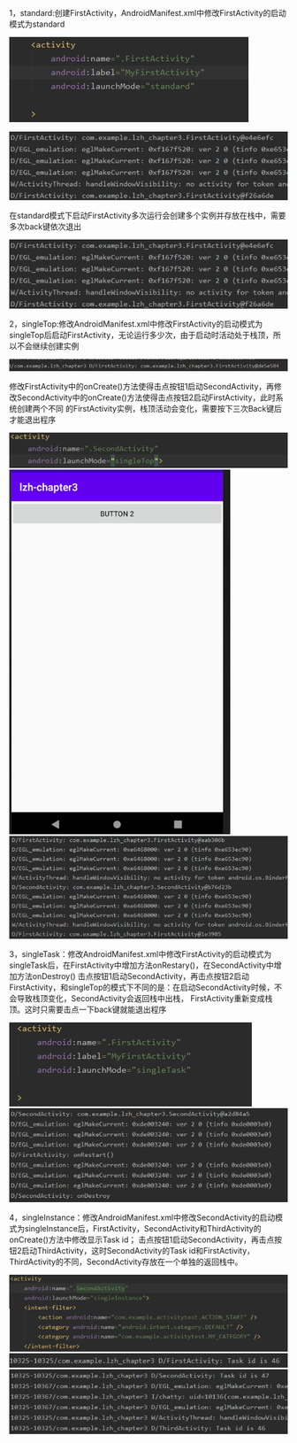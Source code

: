 1，standard:创建FirstActivity，AndroidManifest.xml中修改FirstActivity的启动模式为standard

![](https://github.com/l934799376/2018118103_Android/blob/master/lzhchapter3/%E6%88%AA%E5%9B%BE/2.png)

![](https://github.com/l934799376/2018118103_Android/blob/master/lzhchapter3/%E6%88%AA%E5%9B%BE/1.png)

在standard模式下启动FirstActivity多次运行会创建多个实例并存放在栈中，需要多次back键依次退出

![](https://github.com/l934799376/2018118103_Android/blob/master/lzhchapter3/%E6%88%AA%E5%9B%BE/3.png)

2，singleTop:修改AndroidManifest.xml中修改FirstActivity的启动模式为singleTop后启动FirstActivity，无论运行多少次，由于启动时活动处于栈顶，所以不会继续创建实例

![](https://github.com/l934799376/2018118103_Android/blob/master/lzhchapter3/%E6%88%AA%E5%9B%BE/4.png)

修改FirstActivity中的onCreate()方法使得击点按钮1启动SecondActivity，再修改SecondActivity中的onCreate()方法使得击点按钮2启动FirstActivity，此时系统创建两个不同
的FirstActivity实例，栈顶活动会变化，需要按下三次Back键后才能退出程序

![](https://github.com/l934799376/2018118103_Android/blob/master/lzhchapter3/%E6%88%AA%E5%9B%BE/7.png)
![](https://github.com/l934799376/2018118103_Android/blob/master/lzhchapter3/%E6%88%AA%E5%9B%BE/5.png)
![](https://github.com/l934799376/2018118103_Android/blob/master/lzhchapter3/%E6%88%AA%E5%9B%BE/6.png)

3，singleTask：修改AndroidManifest.xml中修改FirstActivity的启动模式为singleTask后，在FirstActivity中增加方法onRestary()，在SecondActivity中增加方法onDestroy()
   击点按钮1启动SecondActivity，再击点按钮2启动FirstActivity，和singleTop的模式下不同的是：在启动SecondActivity时候，不会导致栈顶变化，SecondActivity会返回栈中出栈，
   FirstActivity重新变成栈顶。这时只需要击点一下back键就能退出程序
   
![](https://github.com/l934799376/2018118103_Android/blob/master/lzhchapter3/%E6%88%AA%E5%9B%BE/9.png)
![](https://github.com/l934799376/2018118103_Android/blob/master/lzhchapter3/%E6%88%AA%E5%9B%BE/8.png)

4，singleInstance：修改AndroidManifest.xml中修改SecondActivity的启动模式为singleInstance后，FirstActivity，SecondActivity和ThirdActivity的onCreate()方法中修改显示Task id；
   击点按钮1启动SecondActivity，再击点按钮2启动ThirdActivity，这时SecondActivity的Task id和FirstActivity，ThirdActivity的不同，SecondActivity存放在一个单独的返回栈中。
 
 ![](https://github.com/l934799376/2018118103_Android/blob/master/lzhchapter3/%E6%88%AA%E5%9B%BE/12.png)
 ![](https://github.com/l934799376/2018118103_Android/blob/master/lzhchapter3/%E6%88%AA%E5%9B%BE/10.png)
 ![](https://github.com/l934799376/2018118103_Android/blob/master/lzhchapter3/%E6%88%AA%E5%9B%BE/11.png)
